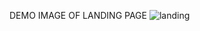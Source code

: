 DEMO IMAGE OF LANDING PAGE
![landing](https://github.com/arjunkarmakar25/Landing-page/assets/131184371/b60236af-fafb-489e-87b4-98fcf1189b93)
